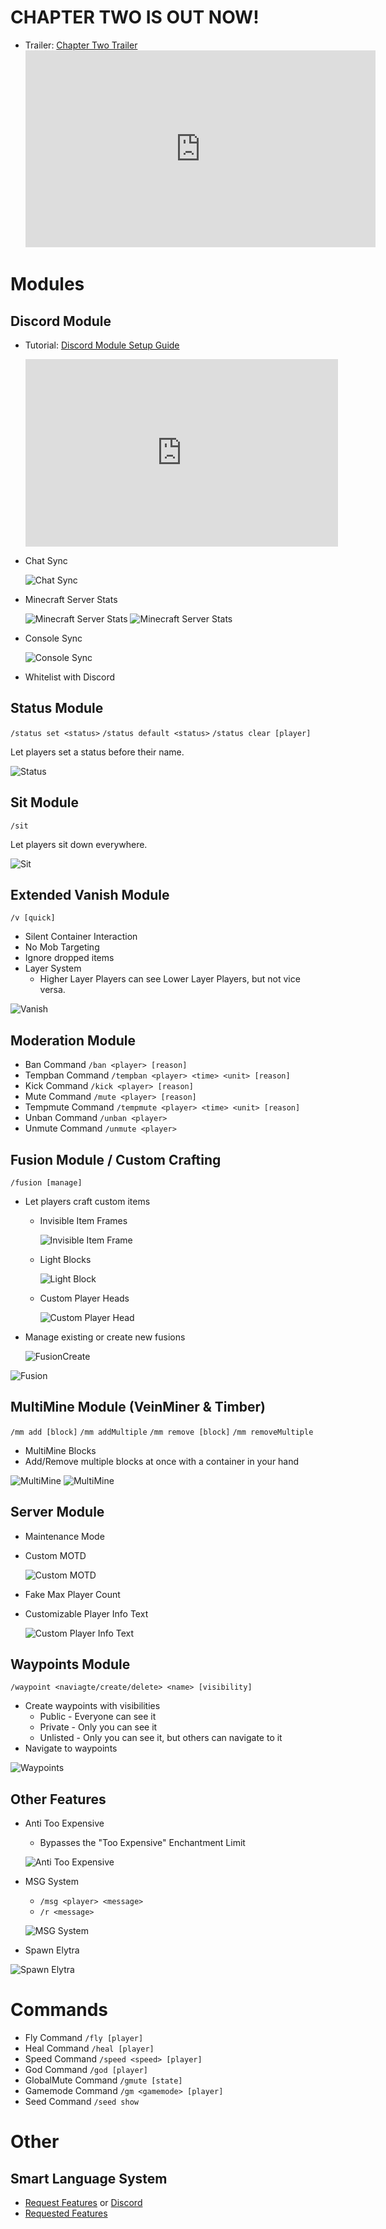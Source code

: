 # CHAPTER TWO IS OUT NOW!

- Trailer: [Chapter Two Trailer](https://youtu.be/gQi54Pd_SWE)
  <iframe width="560" height="315" src="https://www.youtube.com/embed/gQi54Pd_SWE?si=0Ev8s-_UhVt7uP5d" title="YouTube video player" frameborder="0" allow="accelerometer; autoplay; clipboard-write; encrypted-media; gyroscope; picture-in-picture; web-share" referrerpolicy="strict-origin-when-cross-origin" allowfullscreen></iframe>

# Modules

## Discord Module

- Tutorial: [Discord Module Setup Guide](https://youtu.be/YQiYSjEcdMk)
  <iframe width="500" height="300" src="https://www.youtube.com/embed/YQiYSjEcdMk" title="Discord Module Setup Guide | YVtils SMP &amp; YVtils DC | A Step-by-Step Guide" frameborder="0" allow="accelerometer; autoplay; clipboard-write; encrypted-media; gyroscope; picture-in-picture; web-share" allowfullscreen></iframe>

- Chat Sync

  ![Chat Sync](./readme-assets/Discord_ChatSync.png)
- Minecraft Server Stats

  ![Minecraft Server Stats](./readme-assets/Discord_DescStats.png)
  ![Minecraft Server Stats](./readme-assets/Discord_ChannelStats.png)
- Console Sync

  ![Console Sync](./readme-assets/Discord_ConsoleSync.png)
- Whitelist with Discord

## Status Module

`/status set <status>`
`/status default <status>`
`/status clear [player]`

Let players set a status before their name.

![Status](./readme-assets/Status.png)

## Sit Module

`/sit`

Let players sit down everywhere.

![Sit](./readme-assets/Sit.png)

## Extended Vanish Module

`/v [quick]`

- Silent Container Interaction
- No Mob Targeting
- Ignore dropped items
- Layer System
    - Higher Layer Players can see Lower Layer Players, but not vice versa.

![Vanish](./readme-assets/Vanish.png)

## Moderation Module

- Ban Command `/ban <player> [reason]`
- Tempban Command `/tempban <player> <time> <unit> [reason]`
- Kick Command `/kick <player> [reason]`
- Mute Command `/mute <player> [reason]`
- Tempmute Command `/tempmute <player> <time> <unit> [reason]`
- Unban Command `/unban <player>`
- Unmute Command `/unmute <player>`

## Fusion Module / Custom Crafting

`/fusion [manage]`

- Let players craft custom items
    - Invisible Item Frames

      ![Invisible Item Frame](./readme-assets/Fusion_INVISFRAME.png)

    - Light Blocks

      ![Light Block](./readme-assets/Fusion_LIGHTBLOCK.png)

    - Custom Player Heads

      ![Custom Player Head](./readme-assets/Fusion_CUSTOMHEAD.png)

- Manage existing or create new fusions

  ![FusionCreate](./readme-assets/Fusion_Create.png)

![Fusion](./readme-assets/FusionInv.png)

## MultiMine Module (VeinMiner & Timber)

`/mm add [block]`
`/mm addMultiple`
`/mm remove [block]`
`/mm removeMultiple`

- MultiMine Blocks
- Add/Remove multiple blocks at once with a container in your hand

![MultiMine](./readme-assets/MultiMine.gif)
![MultiMine](./readme-assets/MultiMine2.gif)

## Server Module

- Maintenance Mode
- Custom MOTD

  ![Custom MOTD](./readme-assets/ServerList.png)
- Fake Max Player Count
- Customizable Player Info Text

  ![Custom Player Info Text](./readme-assets/ServerInfo.png)

## Waypoints Module

`/waypoint <naviagte/create/delete> <name> [visibility]`

- Create waypoints with visibilities
    - Public - Everyone can see it
    - Private - Only you can see it
    - Unlisted - Only you can see it, but others can navigate to it
- Navigate to waypoints

![Waypoints](./readme-assets/Waypoint.png)

## Other Features

- Anti Too Expensive
    - Bypasses the "Too Expensive" Enchantment Limit

  ![Anti Too Expensive](./readme-assets/AntiTooExpensive.png)

- MSG System
    - `/msg <player> <message>`
    - `/r <message>`

  ![MSG System](./readme-assets/MSG.png)

- Spawn Elytra

![Spawn Elytra](./readme-assets/SpawnElytra.png)

# Commands
- Fly Command `/fly [player]`
- Heal Command `/heal [player]`
- Speed Command `/speed <speed> [player]`
- God Command `/god [player]`
- GlobalMute Command `/gmute [state]`
- Gamemode Command `/gm <gamemode> [player]`
- Seed Command `/seed show`

# Other

## Smart Language System

- [Request Features](https://github.com/YV-Network/YVtils-SMP/issues/new?assignees=&labels=feature+request&template=feature_request.md&title=) or
  [Discord](https://discord.gg/qHpMsduU7p)
- [Requested Features](http://padlet.com/WolfiiYV/yvtilssmp)
